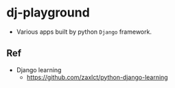 # dj-playground
- Various apps built by python `Django` framework.

## Ref
- Django learning
	- https://github.com/zaxlct/python-django-learning